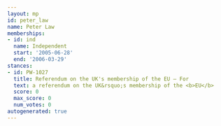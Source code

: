 ```yaml
---
layout: mp
id: peter_law
name: Peter Law
memberships:
- id: ind
  name: Independent
  start: '2005-06-28'
  end: '2006-03-29'
stances:
- id: PW-1027
  title: Referendum on the UK's membership of the EU — For
  text: a referendum on the UK&rsquo;s membership of the <b>EU</b>
  score: 0
  max_score: 0
  num_votes: 0
autogenerated: true
---
```

